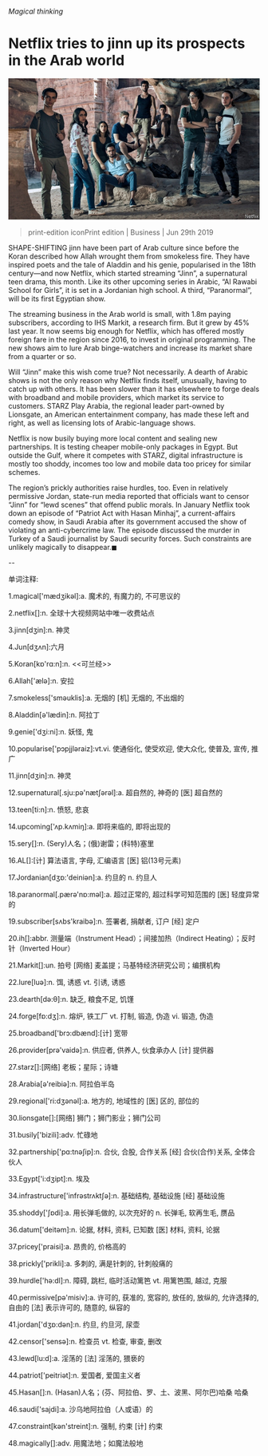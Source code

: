 ###### Magical thinking

# Netflix tries to jinn up its prospects in the Arab world 

![image](images/20190629_wbp502.jpg) 

> print-edition iconPrint edition | Business | Jun 29th 2019 

SHAPE-SHIFTING jinn have been part of Arab culture since before the Koran described how Allah wrought them from smokeless fire. They have inspired poets and the tale of Aladdin and his genie, popularised in the 18th century—and now Netflix, which started streaming “Jinn”, a supernatural teen drama, this month. Like its other upcoming series in Arabic, “Al Rawabi School for Girls”, it is set in a Jordanian high school. A third, “Paranormal”, will be its first Egyptian show. 

The streaming business in the Arab world is small, with 1.8m paying subscribers, according to IHS Markit, a research firm. But it grew by 45% last year. It now seems big enough for Netflix, which has offered mostly foreign fare in the region since 2016, to invest in original programming. The new shows aim to lure Arab binge-watchers and increase its market share from a quarter or so. 

Will “Jinn” make this wish come true? Not necessarily. A dearth of Arabic shows is not the only reason why Netflix finds itself, unusually, having to catch up with others. It has been slower than it has elsewhere to forge deals with broadband and mobile providers, which market its service to customers. STARZ Play Arabia, the regional leader part-owned by Lionsgate, an American entertainment company, has made these left and right, as well as licensing lots of Arabic-language shows. 

Netflix is now busily buying more local content and sealing new partnerships. It is testing cheaper mobile-only packages in Egypt. But outside the Gulf, where it competes with STARZ, digital infrastructure is mostly too shoddy, incomes too low and mobile data too pricey for similar schemes. 

The region’s prickly authorities raise hurdles, too. Even in relatively permissive Jordan, state-run media reported that officials want to censor “Jinn” for “lewd scenes” that offend public morals. In January Netflix took down an episode of “Patriot Act with Hasan Minhaj”, a current-affairs comedy show, in Saudi Arabia after its government accused the show of violating an anti-cybercrime law. The episode discussed the murder in Turkey of a Saudi journalist by Saudi security forces. Such constraints are unlikely magically to disappear.◼ 

-- 

 单词注释:

1.magical['mædʒikәl]:a. 魔术的, 有魔力的, 不可思议的 

2.netflix[]:n. 全球十大视频网站中唯一收费站点 

3.jinn[dʒin]:n. 神灵 

4.Jun[dʒʌn]:六月 

5.Koran[kɒ'rɑ:n]:n. <<可兰经>> 

6.Allah['ælә]:n. 安拉 

7.smokeless['smәuklis]:a. 无烟的 [机] 无烟的, 不出烟的 

8.Aladdin[ә'lædin]:n. 阿拉丁 

9.genie['dʒi:ni]:n. 妖怪, 鬼 

10.popularise['pɔpjjlәraiz]:vt.vi. 使通俗化, 使受欢迎, 使大众化, 使普及, 宣传, 推广 

11.jinn[dʒin]:n. 神灵 

12.supernatural[.sju:pә'nætʃәrәl]:a. 超自然的, 神奇的 [医] 超自然的 

13.teen[ti:n]:n. 愤怒, 悲哀 

14.upcoming['ʌp.kʌmiŋ]:a. 即将来临的, 即将出现的 

15.sery[]:n. (Sery)人名；(俄)谢雷；(科特)塞里 

16.AL[]:[计] 算法语言, 字母, 汇编语言 [医] 铝(13号元素) 

17.Jordanian[dʒɒ:'deiniәn]:a. 约旦的 n. 约旦人 

18.paranormal[.pærә'nɒ:mәl]:a. 超过正常的, 超过科学可知范围的 [医] 轻度异常的 

19.subscriber[sʌbs'kraibә]:n. 签署者, 捐献者, 订户 [经] 定户 

20.ih[]:abbr. 测量端（Instrument Head）；间接加热（Indirect Heating）；反时针（Inverted Hour） 

21.Markit[]:un. 拍号 [网络] 麦盖提；马基特经济研究公司；编撰机构 

22.lure[luә]:n. 饵, 诱惑 vt. 引诱, 诱惑 

23.dearth[dә:θ]:n. 缺乏, 粮食不足, 饥馑 

24.forge[fɒ:dʒ]:n. 熔炉, 铁工厂 vt. 打制, 锻造, 伪造 vi. 锻造, 伪造 

25.broadband['brɔ:dbænd]:[计] 宽带 

26.provider[prә'vaidә]:n. 供应者, 供养人, 伙食承办人 [计] 提供器 

27.starz[]:[网络] 老板；星际；诗塘 

28.Arabia[ә'reibiә]:n. 阿拉伯半岛 

29.regional['ri:dʒәnәl]:a. 地方的, 地域性的 [医] 区的, 部位的 

30.lionsgate[]:[网络] 狮门；狮门影业；狮门公司 

31.busily['bizili]:adv. 忙碌地 

32.partnership['pɑ:tnәʃip]:n. 合伙, 合股, 合作关系 [经] 合伙(合作)关系, 全体合伙人 

33.Egypt['i:dʒipt]:n. 埃及 

34.infrastructure['infrәstrʌktʃә]:n. 基础结构, 基础设施 [经] 基础设施 

35.shoddy['ʃɒdi]:a. 用长弹毛做的, 以次充好的 n. 长弹毛, 软再生毛, 赝品 

36.datum['deitәm]:n. 论据, 材料, 资料, 已知数 [医] 材料, 资料, 论据 

37.pricey['praisi]:a. 昂贵的, 价格高的 

38.prickly['prikli]:a. 多刺的, 满是针刺的, 针刺般痛的 

39.hurdle['hә:dl]:n. 障碍, 跳栏, 临时活动篱笆 vt. 用篱笆围, 越过, 克服 

40.permissive[pә'misiv]:a. 许可的, 获准的, 宽容的, 放任的, 放纵的, 允许选择的, 自由的 [法] 表示许可的, 随意的, 纵容的 

41.jordan['dʒɒ:dәn]:n. 约旦, 约旦河, 尿壶 

42.censor['sensә]:n. 检查员 vt. 检查, 审查, 删改 

43.lewd[lu:d]:a. 淫荡的 [法] 淫荡的, 猥亵的 

44.patriot['peitriәt]:n. 爱国者, 爱国主义者 

45.Hasan[]:n. (Hasan)人名；(芬、阿拉伯、罗、土、波黑、阿尔巴)哈桑 哈桑 

46.saudi['sajdi]:a. 沙乌地阿拉伯（人或语）的 

47.constraint[kәn'streint]:n. 强制, 约束 [计] 约束 

48.magically[]:adv. 用魔法地；如魔法般地 

